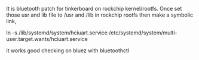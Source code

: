 It is bluetooth patch for tinkerboard on rockchip kernel/rootfs.
Once set those usr and lib file to /usr and /lib in rockchip rootfs then make a symbolic link,

ln -s /lib/systemd/system/hciuart.service /etc/systemd/system/multi-user.target.wants/hciuart.service
 
it works good checking on bluez with bluetoothctl
